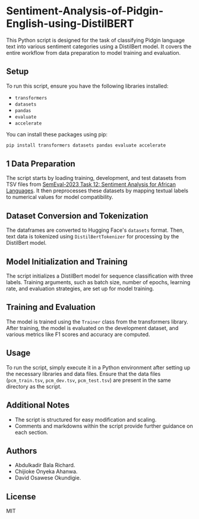 # Sentiment-Analysis-of-Pidgin-English-using-DistilBERT


This Python script is designed for the task of classifying Pidgin language text into various sentiment categories using a DistilBert model. It covers the entire workflow from data preparation to model training and evaluation.

## Setup

To run this script, ensure you have the following libraries installed:
- `transformers`
- `datasets`
- `pandas`
- `evaluate`
- `accelerate`

You can install these packages using pip:
```bash
pip install transformers datasets pandas evaluate accelerate
```

## 1 Data Preparation

The script starts by loading training, development, and test datasets from TSV files from  [SemEval-2023 Task 12: Sentiment Analysis for African Languages](https://github.com/afrisenti-semeval/afrisent-semeval-2023). It then preprocesses these datasets by mapping textual labels to numerical values for model compatibility.

## Dataset Conversion and Tokenization

The dataframes are converted to Hugging Face's `datasets` format. Then, text data is tokenized using `DistilBertTokenizer` for processing by the DistilBert model.

## Model Initialization and Training

The script initializes a DistilBert model for sequence classification with three labels. Training arguments, such as batch size, number of epochs, learning rate, and evaluation strategies, are set up for model training.

## Training and Evaluation

The model is trained using the `Trainer` class from the transformers library. After training, the model is evaluated on the development dataset, and various metrics like F1 scores and accuracy are computed.

## Usage

To run the script, simply execute it in a Python environment after setting up the necessary libraries and data files. Ensure that the data files (`pcm_train.tsv`, `pcm_dev.tsv`, `pcm_test.tsv`) are present in the same directory as the script.

## Additional Notes

- The script is structured for easy modification and scaling.
- Comments and markdowns within the script provide further guidance on each section.

## Authors
- Abdulkadir Bala Richard.
- Chijioke Onyeka Ahanwa.
- David Osawese Okundigie.

## License

MIT
